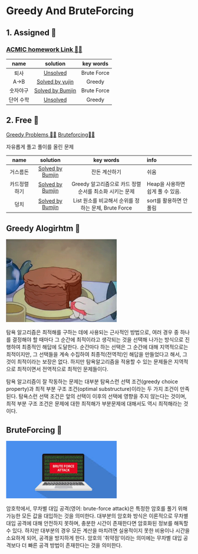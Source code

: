 # Greedy And BruteForcing

## 1. Assigned 📌
### [ACMIC homework Link 👨‍💻](https://www.acmicpc.net/group/practice/9719/4)
|name|solution|key words|
|:-:|:-:|:-:|
|퇴사|[Unsolved](problems/퇴사)|Brute Force|
|A->B|[Solved by yujin](problems/ab)|Greedy|
|숫자야구|[Solved by Bumjin](problems/숫자야구)|Brute Force|
|단어 수학|[Unsolved](problems/단어수학)|Greedy|


## 2. Free 🤗
[Greedy Problems 👩‍💻](https://www.acmicpc.net/problemset?sort=ac_desc&algo=33)
[Bruteforcing👩‍💻](https://www.acmicpc.net/problemset?sort=ac_desc&algo=125)

자유롭게 풀고 풀이를 올린 문제

|name|solution|key words|info|
|:-:|:-:|:-:|:--|
|거스름돈|[Solved by Bumjin](problems/거스름돈)|잔돈 계산하기 | 쉬움
|카드정렬하기|[Solved by Bumjin](problems/카드정렬하기)|Greedy 알고리즘으로 카드 정렬 순서를 최소화 시키는 문제| Heap을 사용하면 쉽게 풀 수 있음. |
|덩치|[Solved by Bumjin](problems/덩치)|List 원소를 비교해서 순위를 정하는 문제, Brute Force|sort를 활용하면 안 풀림|


## Greedy Alogirhtm 🦄

<img src="docs/giphy.gif" width=300px>

탐욕 알고리즘은 최적해를 구하는 데에 사용되는 근사적인 방법으로, 여러 경우 중 하나를 결정해야 할 때마다 그 순간에 최적이라고 생각되는 것을 선택해 나가는 방식으로 진행하여 최종적인 해답에 도달한다. 순간마다 하는 선택은 그 순간에 대해 지역적으로는 최적이지만, 그 선택들을 계속 수집하여 최종적(전역적)인 해답을 만들었다고 해서, 그것이 최적이라는 보장은 없다. 하지만 탐욕알고리즘을 적용할 수 있는 문제들은 지역적으로 최적이면서 전역적으로 최적인 문제들이다.

탐욕 알고리즘이 잘 작동하는 문제는 대부분 탐욕스런 선택 조건(greedy choice property)과 최적 부분 구조 조건(optimal substructure)이라는 두 가지 조건이 만족된다. 탐욕스런 선택 조건은 앞의 선택이 이후의 선택에 영향을 주지 않는다는 것이며, 최적 부분 구조 조건은 문제에 대한 최적해가 부분문제에 대해서도 역시 최적해라는 것이다.


## BruteForcing 🦄

<img src="docs/images.jpeg" width=300px>

암호학에서, 무차별 대입 공격(영어: brute-force attack)은 특정한 암호를 풀기 위해 가능한 모든 값을 대입하는 것을 의미한다. 대부분의 암호화 방식은 이론적으로 무차별 대입 공격에 대해 안전하지 못하며, 충분한 시간이 존재한다면 암호화된 정보를 해독할 수 있다. 하지만 대부분의 경우 모든 계산을 마치려면 실용적이지 못한 비용이나 시간을 소요하게 되어, 공격을 방지하게 한다. 암호의 '취약점'이라는 의미에는 무차별 대입 공격보다 더 빠른 공격 방법이 존재한다는 것을 의미한다.
